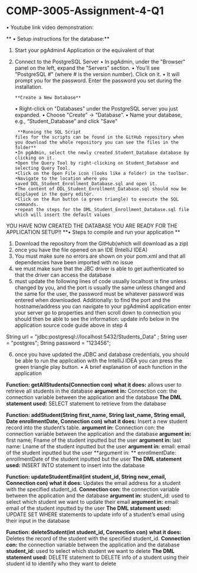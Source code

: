 # COMP-3005-Assignment-4-Q1

•	Youtube link video demonstration:
[](https://youtu.be/zrxYT2RaNTo)


**	•	Setup instructions for the database:**
1.  Start your pgAdmin4 Application or the equivalent of that
2.  Connect to the PostgreSQL Server
	•	In pgAdmin, under the "Browser" panel on the left, expand the "Servers" section.
	•	You'll see "PostgreSQL #" (where # is the version number). Click on it.
	•	It will prompt you for the password. Enter the password you set during the installation.
		
		**Create a New Database**
	•	Right-click on "Databases" under the PostgreSQL server you just expanded.
	•	Choose "Create" -> "Database”.
	•	Name your database, e.g., “Student_Database” and click "Save"
		
		 **Running the SQL Script
		files for the scripts can be found in the GitHub repository when you download the whole repository you can see the files in the folder** 
		•In pgAdmin, select the newly created Student_Database database by clicking on it.
		•Open the Query Tool by right-clicking on Student_Database and selecting Query Tool.
		•Click on the Open File icon (looks like a folder) in the toolbar.
		•Navigate to the location where you saved DDL_Student_Enrollment_Database.sql and open it.
		•The content of DDL_Student_Enrollment_Database.sql should now be displayed in the query editor.
		•Click on the Run button (a green triangle) to execute the SQL commands.
		•repeat the steps for the DML_Student_Enrollment_Database.sql file which will insert the default values 
YOU HAVE NOW CREATED THE DATABASE YOU ARE READY FOR THE APPLICATION SETUP!!
	**•	Steps to compile and run your application **
1. Download the repository from the GitHub(which will download as a zip)
2. once you have the file opened on an IDE (IntelliJ IDEA)
2. You must make sure no errors are shown on your pom.xml and that all dependencies have been imported with no issue 
3. we must make sure that the JBC driver is able to get authenticated so that the driver can access the database 
4. must update the following lines of code usually localhost is fine unless changed by you, and the port is usually the same unless changed and the same for the user, the password must be whatever password was entered when downloaded.
Additionally: to find the port and the hostname/address you can navigate to your pgAdmin4 application enter your server go to properties and then scroll down to connection you should then be able to see the information:
update info below in the application source code guide above in step 4

String url = "jdbc:postgresql://localhost:5432/Students_Data" ;
String user = "postgres";
String password = "123456";

6. once you have updated the JDBC and database credentials, you should be able to run the application with the IntelliJ IDEA you can press the green triangle play button.
	•	A brief explanation of each function in the application 

**Function: getAllStudents(Connection con)**
**what it does:** allows user to retrieve all students in the database
**argument in:** Connection con: the connection variable between the application and the database
**The DML statement used:** SELECT statement to retrieve from the database
 

**Function: addStudent(String first_name, String last_name, String email, Date enrollmentDate, Connection con)**
**what it does:** Insert a new student record into the student’s table.
**argument in:** Connection con: the connection variable between the application and the database
**argument in:** first name; Fname of the student inputted but the user
**argument in:** last name: Lname of the student inputted but the user
**argument in:** email: email of the student inputted but the user
**argument in: ** enrollmentDate: enrollmentDate of the student inputted but the user
**The DML statement used:** INSERT INTO statement to insert into the database


**Function: updateStudentEmail(int student_id, String new_email, Connection con)**
**what it does:** Updates the email address for a student with the specified student_id.
**Connection con:** the connection variable between the application and the database
**argument in:** student_id: used to select which student we want to update their email
**argument in:** email: email of the student inputted by the user
**The DML statement used:** UPDATE SET WHERE statements to update info of a student’s email using their input in the database


**Function: deleteStudent(int student_id, Connection con)**
**what it does:**  Deletes the record of the student with the specified student_id.
**Connection con:** the connection variable between the application and the database
**student_id:** used to select which student we want to delete
**The DML statement used:** DELETE statement to DELETE info of a student using their student id to identify who they want to delete



